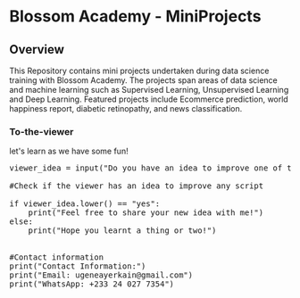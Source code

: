 # Blossom Academy - MiniProjects


<h2>Overview</h2>
This Repository contains mini projects undertaken during data science training with Blossom Academy.  
The projects span areas of data science and machine learning such as Supervised Learning, Unsupervised Learning and Deep Learning.
Featured projects include Ecommerce prediction, world happiness report, diabetic retinopathy, and news classification.


<h3>To-the-viewer</h3>
let's learn as we have some fun! 

<pre>
viewer_idea = input("Do you have an idea to improve one of these Projects? (yes/no): ")

#Check if the viewer has an idea to improve any script
  
if viewer_idea.lower() == "yes":  
    print("Feel free to share your new idea with me!")  
else:  
    print("Hope you learnt a thing or two!")  


#Contact information  
print("Contact Information:")  
print("Email: ugeneayerkain@gmail.com")  
print("WhatsApp: +233 24 027 7354")  
</pre>

